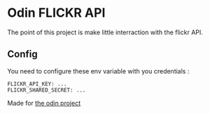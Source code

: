 # Odin FLICKR API

The point of this project is make little interraction with the flickr API.

## Config
You need to configure these env variable with you credentials :

```
FLICKR_API_KEY: ...
FLICKR_SHARED_SECRET: ...
```


Made for [the odin project](https://www.theodinproject.com/lessons/ruby-on-rails-flickr-api)